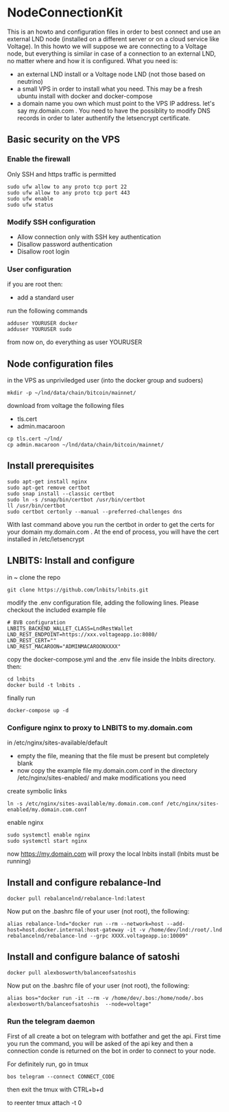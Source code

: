 # NodeConnectionKit

This is an howto and configuration files in order to best connect and use an external LND node (installed on a different server or on a cloud service like Voltage). In this howto we will suppose we are connecting to a Voltage node, but everything is similar in case of a connection to an external LND, no matter where and how it is configured. What you need is:

- an external LND install or a Voltage node LND (not those based on neutrino)
- a small VPS in order to install what you need. This may be a fresh ubuntu install with docker and docker-compose
- a domain name you own which must point to the VPS IP address. let's say my.domain.com . You need to have the possiblity to modify DNS records in order to later authentify the letsencrypt certificate.

## Basic security on the VPS

### Enable the firewall

Only SSH and https traffic is permitted

```
sudo ufw allow to any proto tcp port 22
sudo ufw allow to any proto tcp port 443
sudo ufw enable
sudo ufw status
```

### Modify SSH configuration

- Allow connection only with SSH key authentication
- Disallow password authentication
- Disallow root login

### User configuration

if you are root then:

- add a standard user

run the following commands

```
adduser YOURUSER docker
adduser YOURUSER sudo
```

from now on, do everything as user YOURUSER

## Node configuration files

in the VPS as unpriviledged user (into the docker group and sudoers)

```
mkdir -p ~/lnd/data/chain/bitcoin/mainnet/
```

download from voltage the following files

- tls.cert
- admin.macaroon

```
cp tls.cert ~/lnd/
cp admin.macaroon ~/lnd/data/chain/bitcoin/mainnet/
```

## Install prerequisites

```
sudo apt-get install nginx
sudo apt-get remove certbot
sudo snap install --classic certbot
sudo ln -s /snap/bin/certbot /usr/bin/certbot
ll /usr/bin/certbot
sudo certbot certonly --manual --preferred-challenges dns
```

With last command above you run the certbot in order to get the certs for your domain my.domain.com . At the end of process, you will have the cert installed in /etc/letsencrypt


## LNBITS: Install and configure

in ~ clone the repo

```
git clone https://github.com/lnbits/lnbits.git
```

modify the .env configuration file, adding the following lines. Please checkout the included example file

```
# BVB configuration
LNBITS_BACKEND_WALLET_CLASS=LndRestWallet
LND_REST_ENDPOINT=https://xxx.voltageapp.io:8080/
LND_REST_CERT=""
LND_REST_MACAROON="ADMINMACAROONXXXX"
```
copy the docker-compose.yml and the .env file inside the lnbits directory. then:

```
cd lnbits
docker build -t lnbits .
```
finally run

```
docker-compose up -d
```

### Configure nginx to proxy to LNBITS to my.domain.com

in /etc/nginx/sites-available/default

- empty the file, meaning that the file must be present but completely blank
- now copy the example file my.domain.com.conf in the directory /etc/nginx/sites-enabled/ and make modifications you need

create symbolic links

```
ln -s /etc/nginx/sites-available/my.domain.com.conf /etc/nginx/sites-enabled/my.domain.com.conf
```
enable nginx

```
sudo systemctl enable nginx
sudo systemctl start nginx
```

now https://my.domain.com  will proxy the local lnbits install (lnbits must be running)

## Install and configure rebalance-lnd

```
docker pull rebalancelnd/rebalance-lnd:latest
```

Now put on the .bashrc file of your user (not root), the following:

```
alias rebalance-lnd="docker run --rm --network=host --add-host=host.docker.internal:host-gateway -it -v /home/dev/lnd:/root/.lnd rebalancelnd/rebalance-lnd --grpc XXXX.voltageapp.io:10009"
```

## Install and configure balance of satoshi

```
docker pull alexbosworth/balanceofsatoshis
```

Now put on the .bashrc file of your user (not root), the following:
```
alias bos="docker run -it --rm -v /home/dev/.bos:/home/node/.bos alexbosworth/balanceofsatoshis  --node=voltage"
```

### Run the telegram daemon

First of all create a bot on telegram with botfather and get the api. First time you run the command, you will be asked of the api key and then a connection conde is returned on the bot in order to connect to your node.

For definitely run, go in tmux

```
bos telegram --connect CONNECT_CODE
```

then exit the tmux with CTRL+b+d

to reenter tmux attach -t 0
